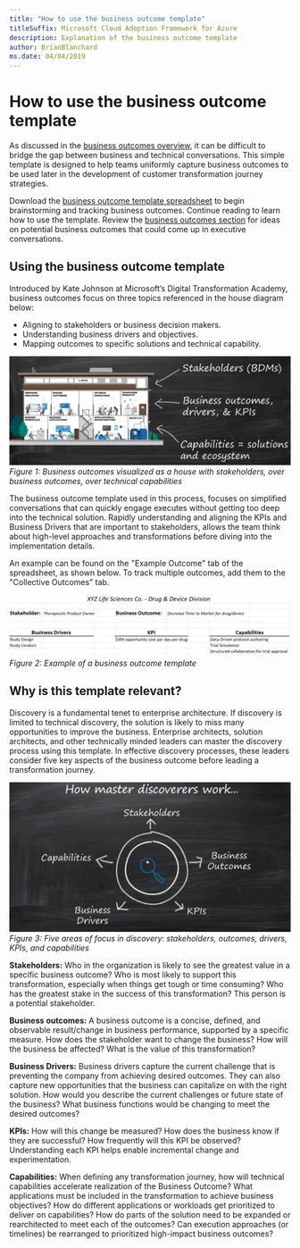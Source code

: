 ```yaml
---
title: "How to use the business outcome template"
titleSuffix: Microsoft Cloud Adoption Framework for Azure
description: Explanation of the business outcome template
author: BrianBlanchard
ms.date: 04/04/2019
---
```


# How to use the business outcome template

As discussed in the [business outcomes overview](./index.md), it can be difficult to bridge the gap between business and technical conversations. This simple template is designed to help teams uniformly capture business outcomes to be used later in the development of customer transformation journey strategies.

Download the [business outcome template spreadsheet](https://archcenter.blob.core.windows.net/cdn/business-outcome-template.xlsx) to begin brainstorming and tracking business outcomes. Continue reading to learn how to use the template. Review the [business outcomes section](./index.md) for ideas on potential business outcomes that could come up in executive conversations.

<!-- markdownlint-disable MD026 -->

## Using the business outcome template

Introduced by Kate Johnson at Microsoft’s Digital Transformation Academy, business outcomes focus on three topics referenced in the house diagram below:

- Aligning to stakeholders or business decision makers.
- Understanding business drivers and objectives.
- Mapping outcomes to specific solutions and technical capability.

![Business outcomes visualized as a house with stakeholders, over business outcomes, over technical capabilities](../../_images/business-outcome-house.png)
*Figure 1: Business outcomes visualized as a house with stakeholders, over business outcomes, over technical capabilities*

The business outcome template used in this process, focuses on simplified conversations that can quickly engage executes without getting too deep into the technical solution. Rapidly understanding and aligning the KPIs and Business Drivers that are important to stakeholders, allows the team think about high-level approaches and transformations before diving into the implementation details.

An example can be found on the "Example Outcome" tab of the spreadsheet, as shown below. To track multiple outcomes, add them to the "Collective Outcomes" tab.

![Example of a business outcome template](../../_images/business-outcome-template.png)
*Figure 2: Example of a business outcome template*

## Why is this template relevant?

Discovery is a fundamental tenet to enterprise architecture. If discovery is limited to technical discovery, the solution is likely to miss many opportunities to improve the business. Enterprise architects, solution architects, and other technically minded leaders can master the discovery process using this template. In effective discovery processes, these leaders consider five key aspects of the business outcome before leading a transformation journey.

![Five areas of focus in discovery: stakeholders, outcomes, drivers, KPIs, and capabilities](../../_images/business-outcome-focus-areas.png)
*Figure 3: Five areas of focus in discovery: stakeholders, outcomes, drivers, KPIs, and capabilities*

**Stakeholders:** Who in the organization is likely to see the greatest value in a specific business outcome? Who is most likely to support this transformation, especially when things get tough or time consuming? Who has the greatest stake in the success of this transformation? This person is a potential stakeholder.

**Business outcomes:** A business outcome is a concise, defined, and observable result/change in business performance, supported by a specific measure. How does the stakeholder want to change the business? How will the business be affected? What is the value of this transformation?

**Business Drivers:** Business drivers capture the current challenge that is preventing the company from achieving desired outcomes. They can also capture new opportunities that the business can capitalize on with the right solution. How would you describe the current challenges or future state of the business? What business functions would be changing to meet the desired outcomes?

**KPIs:** How will this change be measured? How does the business know if they are successful? How frequently will this KPI be observed? Understanding each KPI helps enable incremental change and experimentation.

**Capabilities:** When defining any transformation journey, how will technical capabilities accelerate realization of the Business Outcome? What applications must be included in the transformation to achieve business objectives? How do different applications or workloads get prioritized to deliver on capabilities? How do parts of the solution need to be expanded or rearchitected to meet each of the outcomes? Can execution approaches (or timelines) be rearranged to prioritized high-impact business outcomes?